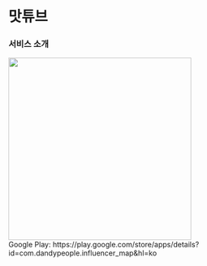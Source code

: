 # 맛튜브

### 서비스 소개
<img width="360" src="https://github.com/user-attachments/assets/c9ca9a16-c24b-4940-a5a1-593c5493e32e" />
<br />
Google Play: https://play.google.com/store/apps/details?id=com.dandypeople.influencer_map&hl=ko